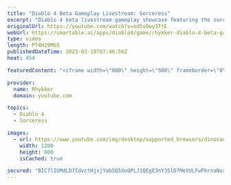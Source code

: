 ```yaml
---
title: "Diablo 4 Beta Gameplay Livestream: Sorceress"
excerpt: "Diablo 4 beta livestream gameplay showcase featuring the sorceress - barbarian, necromancer, and druid classes coming in later ..."
originalUrl: https://youtube.com/watch?v=od5s0wy3TtE
webUrl: https://smartable.ai/apps/diablo4/game/rhykker-diablo-4-beta-gameplay-livestream-sorceress/
type: video
length: PT4H29M6S
publishedDateTime: 2023-03-18T07:46:56Z
heat: 454

featuredContent: "<iframe width=\"800\" height=\"500\" frameborder=\"0\" src=\"https://www.youtube.com/embed/od5s0wy3TtE\" allow=\"accelerometer; autoplay; encrypted-media; gyroscope; picture-in-picture\" allowfullscreen></iframe>"

provider:
  name: Rhykker
  domain: youtube.com

topics:
  - Diablo 4
  - Sorceress

images:
  - url: https://www.youtube.com/img/desktop/supported_browsers/dinosaur.png
    width: 1200
    height: 800
    isCached: true

secured: "BIC7lIUMdLD7IdvctHjxjYabSQ5XoQPLJ1QEgE3nY35lO7MeVULFwPbrnaNux6E7cJh7t+KEjgP6wqLWd9CQ6Bo9QUN6ViA8aZSZzsdY9UrCP8TPhwXs36Ha7cQWkNc/aHLccrZDcm17EQFn9HoJvYRxiPMFSq3EBQKuY+j6O8aI1UpaQJiN+DK+zGQwkTlZdaChrpimMe40/pUhFS6RZ3CrPNncS68ARmh9j8ielMuMCpLOq6qDyjK3H5G3UP/xdYOPKnE6hFQBHBNret8hPwr3Jgm2WQTQb9f7i05yHc7sjPv6pyE6XAZgbwTb+Iu2hVwGr6+XTxJAE2EFnhpeMogk+3XBtnEyUJis2bvYla/RMSd/9k85qMTSsNo6dxza1jQaJD/xmvq+mH1x0XCreT5+hupjIEHa13+61zP3zns=;AM9VLPJHySiZHtnZonkBtA=="
---
```


